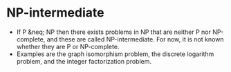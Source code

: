 NP-intermediate
===============

* If P &neq; NP then there exists problems in NP that are neither P nor NP-complete, and these are called NP-intermediate. For now, it is not known whether they are P or NP-complete.
* Examples are the graph isomorphism problem, the discrete logarithm problem, and the integer factorization problem.

